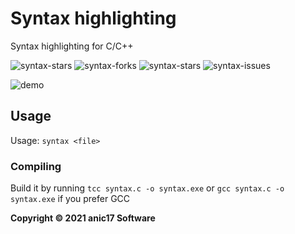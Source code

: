 # Syntax highlighting

Syntax highlighting for C/C++  


![syntax-stars](https://img.shields.io/github/stars/anic17/syntax?color=yellow)
![syntax-forks](https://img.shields.io/github/forks/anic17/syntax)
![syntax-stars](https://img.shields.io/github/license/anic17/syntax)
![syntax-issues](https://img.shields.io/github/issues/anic17/syntax)

![demo](https://user-images.githubusercontent.com/58483910/139952008-47ebbdea-e05a-4f78-bff6-975e50763b9d.png)

## Usage
Usage: `syntax <file>`

### Compiling
Build it by running `tcc syntax.c -o syntax.exe` or `gcc syntax.c -o syntax.exe` if you prefer GCC


**Copyright &copy; 2021 anic17 Software**

<!-- 
View counter 
-->
<img src="https://hits.seeyoufarm.com/api/count/incr/badge.svg?url=https%3A%2F%2Fgithub.com%2Fanic17%2Fsyntax&count_bg=%23FFFFFF&title_bg=%23FFFFFF&icon=&icon_color=%23FFFFFF&title=hits&edge_flat=false" height=1 width=1>
